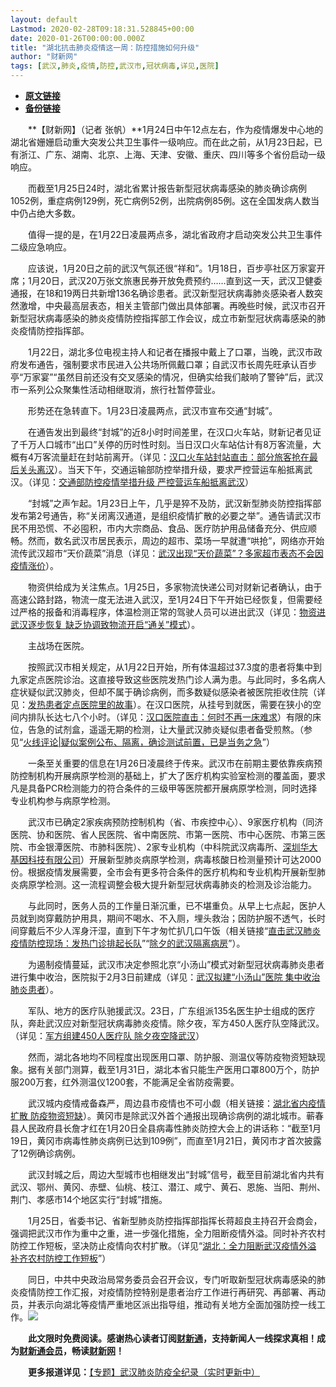 ```yaml
---
layout: default
Lastmod: 2020-02-28T09:18:31.528845+00:00
date: 2020-01-26T00:00:00.000Z
title: "湖北抗击肺炎疫情这一周：防控措施如何升级"
author: "财新网"
tags: [武汉,肺炎,疫情,防控,武汉市,冠状病毒,详见,医院]
---
```


* [**原文链接**](http://www.caixin.com/2020-01-26/101508442.html)
* [**备份链接**](https://web.archive.org/web/20200202210743/http://www.caixin.com/2020-01-26/101508442.html)


　　**【财新网】（记者 张帆）**1月24日中午12点左右，作为疫情爆发中心地的湖北省姗姗启动重大突发公共卫生事件一级响应。而在此之前，从1月23日起，已有浙江、广东、湖南、北京、上海、天津、安徽、重庆、四川等多个省份启动一级响应。

　　而截至1月25日24时，湖北省累计报告新型冠状病毒感染的肺炎确诊病例1052例，重症病例129例，死亡病例52例，出院病例85例。这在全国发病人数当中仍占绝大多数。

　　值得一提的是，在1月22日凌晨两点多，湖北省政府才启动突发公共卫生事件二级应急响应。

　　应该说，1月20日之前的武汉气氛还很“祥和”。1月18日，百步亭社区万家宴开席；1月20日，武汉20万张文旅惠民券开放免费预约……直到这一天，武汉卫健委通报，在18和19两日共新增136名确诊患者。武汉新型冠状病毒肺炎感染者人数突然激增，中央最高层表态，相关主管部门做出具体部署。再晚些时候，武汉市召开新型冠状病毒感染的肺炎疫情防控指挥部工作会议，成立市新型冠状病毒感染的肺炎疫情防控指挥部。

　　1月22日，湖北多位电视主持人和记者在播报中戴上了口罩，当晚，武汉市政府发布通告，强制要求市民进入公共场所佩戴口罩；自武汉市长周先旺承认百步亭“万家宴”“虽然目前还没有交叉感染的情况，但确实给我们敲响了警钟”后，武汉市一系列公众聚集性活动相继取消，旅行社暂停营业。

　　形势还在急转直下。1月23日凌晨两点，武汉市宣布交通“封城”。

　　在通告发出到最终“封城”的近8小时时间差里，在汉口火车站，财新记者见证了千万人口城市“出口”关停的历时性时刻。当日汉口火车站估计有8万客流量，大概有4万客流量赶在封站前离开。（详见：[汉口火车站封站直击：部分旅客抢在最后关头离汉](http://china.caixin.com/2020-01-23/101507714.html)）。当天下午，交通运输部防控举措升级，要求严控营运车船抵离武汉。（详见：[交通部防控疫情举措升级 严控营运车船抵离武汉](http://china.caixin.com/2020-01-23/101507883.html)）

　　“封城”之声乍起。1月23日上午，几乎是猝不及防，武汉新型肺炎防控指挥部发布第2号通告，称“关闭离汉通道，是组织疫情扩散的必要之举”。通告请武汉市民不用恐慌、不必囤积，市内大宗商品、食品、医疗防护用品储备充分、供应顺畅。然而，数名武汉市居民表示，周边的超市、菜场一早就遭“哄抢”，网络亦开始流传武汉超市“天价蔬菜”消息（详见：[武汉出现“天价蔬菜”？多家超市表态不会因疫情涨价](http://www.caixin.com/2020-01-23/101507762.html)）。

　　物资供给成为关注焦点。1月25日，多家物流快递公司对财新记者确认，由于高速公路封路，物流一度无法进入武汉，至1月24日下午开始已经恢复，但需要经过严格的报备和消毒程序，体温检测正常的驾驶人员可以进出武汉（详见：[物资进武汉逐步恢复 缺乏协调致物流开启“通关”模式](http://china.caixin.com/2020-01-25/101508325.html)）。

　　主战场在医院。

　　按照武汉市相关规定，从1月22日开始，所有体温超过37.3度的患者将集中到九家定点医院诊治。这直接导致这些医院发热门诊人满为患。与此同时，多名病人症状疑似武汉肺炎，但却不属于确诊病例，而多数疑似感染者被医院拒收住院（详见：[发热患者定点医院里的故事](http://china.caixin.com/2020-01-24/101508142.html)）。在汉口医院，从挂号到就医，需要在狭小的空间内排队长达七八个小时。（详见：[汉口医院直击：何时不再一床难求](http://www.caixin.com/2020-01-24/101508168.html)）有限的床位，告急的试剂盒，遥遥无期的检测，让大量武汉肺炎疑似患者备受煎熬。（参见“[火线评论|疑似案例公布、隔离，确诊测试前置，已是当务之急](http://opinion.caixin.com/2020-01-25/101508337.html)”）

　　一条至关重要的信息在1月26日凌晨终于传来。武汉市在前期主要依靠疾病预防控制机构开展病原学检测的基础上，扩大了医疗机构实验室检测的覆盖面，要求凡是具备PCR检测能力的符合条件的三级甲等医院都开展病原学检测，同时选择专业机构参与病原学检测。

　　武汉市已确定2家疾病预防控制机构（省、市疾控中心）、9家医疗机构（同济医院、协和医院、省人民医院、省中南医院、市第一医院、市中心医院、市第三医院、市金银潭医院、市肺科医院）、2家专业机构（中科院武汉病毒所、[深圳华大基因科技有限公司](http://search.caixin.com/search/%E6%B7%B1%E5%9C%B3%E5%8D%8E%E5%A4%A7%E5%9F%BA%E5%9B%A0%E7%A7%91%E6%8A%80%E6%9C%89%E9%99%90%E5%85%AC%E5%8F%B8.html)）开展新型肺炎病原学检测，病毒核酸日检测量预计可达2000份。根据疫情发展需要，全市会有更多符合条件的医疗机构和专业机构开展新型肺炎病原学检测。这一流程调整会极大提升新型冠状病毒肺炎的检测及诊治能力。

　　与此同时，医务人员的工作量日渐沉重，已不堪重负。从早上七点起，医护人员就到岗穿戴防护用具，期间不喝水、不入厕，埋头救治；因防护服不透气，长时间穿戴后不少人浑身汗湿，直到下午才匆忙扒几口午饭（相关链接“[直击武汉肺炎疫情防控现场：发热门诊排起长队](http://www.caixin.com/2020-01-21/101506912.html)”“[除夕的武汉隔离病房](http://photos.caixin.com/2020-01-24/101508143.html)”）。

　　为遏制疫情蔓延，武汉市决定参照北京“小汤山”模式对新型冠状病毒肺炎患者进行集中收治，医院拟于2月3日前建成（详见：[武汉拟建“小汤山”医院 集中收治肺炎患者](http://www.caixin.com/2020-01-23/101507922.html)）。

　　军队、地方的医疗队驰援武汉。23日，广东组派135名医生护士组成的医疗队，奔赴武汉应对新型冠状病毒肺炎疫情。除夕夜，军方450人医疗队空降武汉。（详见：[军方组建450人医疗队 除夕夜空降武汉](http://china.caixin.com/2020-01-25/101508253.html)）

　　然而，湖北各地均不同程度出现医用口罩、防护服、测温仪等防疫物资短缺现象。据有关部门测算，截至1月31日，湖北本省只能生产医用口罩800万个，防护服200万套，红外测温仪1200套，不能满足全省防疫需要。

　　武汉城内疫情戒备森严，周边县市疫情也不可小觑（相关链接：[湖北省内疫情扩散 防疫物资短缺](http://www.caixin.com/2020-01-22/101507310.html)）。黄冈市是除武汉外首个通报出现确诊病例的湖北城市。蕲春县人民政府县长詹才红在1月20日全县病毒性肺炎防控大会上的讲话称：“截至1月19日，黄冈市病毒性肺炎病例已达到109例”，而直至1月21日，黄冈市才首次披露了12例确诊病例。

　　武汉封城之后，周边大型城市也相继发出“封城”信号，截至目前湖北省内共有武汉、鄂州、黄冈、赤壁、仙桃、枝江、潜江、咸宁、黄石、恩施、当阳、荆州、荆门、孝感市14个地区实行“封城”措施。

　　1月25日，省委书记、省新型肺炎防控指挥部指挥长蒋超良主持召开会商会，强调把武汉市作为重中之重，进一步强化措施，全力阻断疫情外溢。同时补齐农村防控工作短板，坚决防止疫情向农村扩散。（详见“[湖北：全力阻断武汉疫情外溢 补齐农村防控工作短板](http://china.caixin.com/2020-01-25/101508348.html)”）

　　同日，中共中央政治局常务委员会召开会议，专门听取新型冠状病毒感染的肺炎疫情防控工作汇报，对疫情防控特别是患者治疗工作进行再研究、再部署、再动员，并表示向湖北等疫情严重地区派出指导组，推动有关地方全面加强防控一线工作。[![](/images/post/d02a42d9cb3dec9320e5f550278911c7.ico)](http://www.caixin.com/2020-01-26/101508442.html)

　　**此文限时免费阅读。感谢热心读者订阅[财新通](http://mall.caixin.com/mall/web/product/product.html?id=733&originReferrer=appfree&channelSource=appfree)，支持新闻人一线探求真相！成为[财新通会员](http://mall.caixin.com/mall/web/list/list.html?type=127&originReferrer=appfree&channelSource=appfree)，畅读[财新网](https://datayi.cn/1lnZaaidYRRn)！**

　　**更多报道详见：**[【专题】武汉肺炎防疫全纪录（实时更新中）](http://m.app.caixin.com/m_topic_detail/1473.html)

